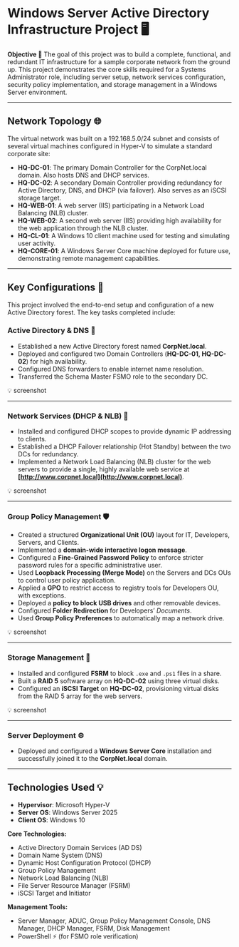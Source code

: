 # Windows Server Active Directory Infrastructure Project 🖥️

**Objective 🎯**
The goal of this project was to build a complete, functional, and redundant IT infrastructure for a sample corporate network from the ground up. This project demonstrates the core skills required for a Systems Administrator role, including server setup, network services configuration, security policy implementation, and storage management in a Windows Server environment.

---

## Network Topology 🌐

The virtual network was built on a 192.168.5.0/24 subnet and consists of several virtual machines configured in Hyper-V to simulate a standard corporate site:

* **HQ-DC-01**: The primary Domain Controller for the CorpNet.local domain. Also hosts DNS and DHCP services.
* **HQ-DC-02**: A secondary Domain Controller providing redundancy for Active Directory, DNS, and DHCP (via failover). Also serves as an iSCSI storage target.
* **HQ-WEB-01**: A web server (IIS) participating in a Network Load Balancing (NLB) cluster.
* **HQ-WEB-02**: A second web server (IIS) providing high availability for the web application through the NLB cluster.
* **HQ-CL-01**: A Windows 10 client machine used for testing and simulating user activity.
* **HQ-CORE-01**: A Windows Server Core machine deployed for future use, demonstrating remote management capabilities.

---

## Key Configurations 🔧

This project involved the end-to-end setup and configuration of a new Active Directory forest. The key tasks completed include:

### Active Directory & DNS 📂

* Established a new Active Directory forest named **CorpNet.local**.
* Deployed and configured two Domain Controllers (**HQ-DC-01, HQ-DC-02**) for high availability.
* Configured DNS forwarders to enable internet name resolution.
* Transferred the Schema Master FSMO role to the secondary DC.

💡  screenshot

---

### Network Services (DHCP & NLB) 📡

* Installed and configured DHCP scopes to provide dynamic IP addressing to clients.
* Established a DHCP Failover relationship (Hot Standby) between the two DCs for redundancy.
* Implemented a Network Load Balancing (NLB) cluster for the web servers to provide a single, highly available web service at **[http://www.corpnet.local](http://www.corpnet.local)**.

💡  screenshot

---

### Group Policy Management 🛡️

* Created a structured **Organizational Unit (OU)** layout for IT, Developers, Servers, and Clients.
* Implemented a **domain-wide interactive logon message**.
* Configured a **Fine-Grained Password Policy** to enforce stricter password rules for a specific administrative user.
* Used **Loopback Processing (Merge Mode)** on the Servers and DCs OUs to control user policy application.
* Applied a **GPO** to restrict access to registry tools for Developers OU, with exceptions.
* Deployed a **policy to block USB drives** and other removable devices.
* Configured **Folder Redirection** for Developers’ *Documents*.
* Used **Group Policy Preferences** to automatically map a network drive.

💡 screenshot

---

### Storage Management 💾

* Installed and configured **FSRM** to block `.exe` and `.ps1` files in a share.
* Built a **RAID 5** software array on **HQ-DC-02** using three virtual disks.
* Configured an **iSCSI Target** on **HQ-DC-02**, provisioning virtual disks from the RAID 5 array for the web servers.

💡  screenshot

---

### Server Deployment ⚙️

* Deployed and configured a **Windows Server Core** installation and successfully joined it to the **CorpNet.local** domain.

---

## Technologies Used 💡

* **Hypervisor**: Microsoft Hyper-V
* **Server OS**: Windows Server 2025
* **Client OS**: Windows 10

**Core Technologies:**

* Active Directory Domain Services (AD DS)
* Domain Name System (DNS)
* Dynamic Host Configuration Protocol (DHCP)
* Group Policy Management
* Network Load Balancing (NLB)
* File Server Resource Manager (FSRM)
* iSCSI Target and Initiator

**Management Tools:**

* Server Manager, ADUC, Group Policy Management Console, DNS Manager, DHCP Manager, FSRM, Disk Management
* PowerShell ⚡ (for FSMO role verification)
